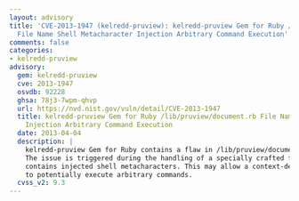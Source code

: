 ```yaml
---
layout: advisory
title: 'CVE-2013-1947 (kelredd-pruview): kelredd-pruview Gem for Ruby /lib/pruview/document.rb
  File Name Shell Metacharacter Injection Arbitrary Command Execution'
comments: false
categories:
- kelredd-pruview
advisory:
  gem: kelredd-pruview
  cve: 2013-1947
  osvdb: 92228
  ghsa: 78j3-7wpm-qhvp
  url: https://nvd.nist.gov/vuln/detail/CVE-2013-1947
  title: kelredd-pruview Gem for Ruby /lib/pruview/document.rb File Name Shell Metacharacter
    Injection Arbitrary Command Execution
  date: 2013-04-04
  description: |
    kelredd-pruview Gem for Ruby contains a flaw in /lib/pruview/document.rb.
    The issue is triggered during the handling of a specially crafted file name that
    contains injected shell metacharacters. This may allow a context-dependent attacker
    to potentially execute arbitrary commands.
  cvss_v2: 9.3
---
```

